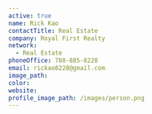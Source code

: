 ```yaml
---
active: true
name: Rick Kao
contactTitle: Real Estate
company: Royal First Realty
network:
  - Real Estate
phoneOffice: 788-885-8228
email: rickao8228@gmail.com
image_path:
color:
website:
profile_image_path: /images/person.png
---
```



